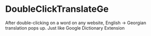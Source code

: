 # DoubleClickTranslateGe
After double-clicking on a word on any website, English -> Georgian translation pops up. Just like Google Dictionary Extension
